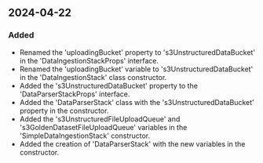 ## 2024-04-22

### Added
- Renamed the 'uploadingBucket' property to 's3UnstructuredDataBucket' in the 'DataIngestionStackProps' interface.
- Renamed the 'uploadingBucket' variable to 's3UnstructuredDataBucket' in the 'DataIngestionStack' class constructor.
- Added the 's3UnstructuredDataBucket' property to the 'DataParserStackProps' interface.
- Added the 'DataParserStack' class with the 's3UnstructuredDataBucket' property in the constructor.
- Added the 's3UnstructuredFileUploadQueue' and 's3GoldenDatasetFileUploadQueue' variables in the 'SimpleDataIngestionStack' constructor.
- Added the creation of 'DataParserStack' with the new variables in the constructor.